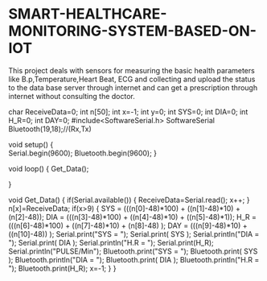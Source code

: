 # SMART-HEALTHCARE-MONITORING-SYSTEM-BASED-ON-IOT
This project deals with sensors for measuring the basic health parameters like B.p,Temperature,Heart Beat, ECG and collecting and upload the status to the data base server through internet and can get a prescription through internet without consulting the doctor.


char ReceiveData=0;
int n[50];
int x=-1;
int y=0;
int SYS=0;
int DIA=0;
int H_R=0;
int DAY=0;
#include<SoftwareSerial.h>
SoftwareSerial Bluetooth(19,18);//(Rx,Tx)

void setup() 
{  
Serial.begin(9600);
Bluetooth.begin(9600);
}

void loop() 
{
  Get_Data();

}

void Get_Data()
{
  if(Serial.available())
  {
    ReceiveData=Serial.read();
    x++;
  }
  n[x]=ReceiveData;
  if(x>9)
  {
    SYS = (((n[0]-48)*100) + ((n[1]-48)*10) + (n[2]-48));
    DIA = (((n[3]-48)*100) + ((n[4]-48)*10) + ((n[5]-48)*1));
    H_R = (((n[6]-48)*100) + ((n[7]-48)*10) + (n[8]-48) );
    DAY = (((n[9]-48)*10) + ((n[10]-48)) );
    Serial.print("SYS = ");
    Serial.print( SYS );
    Serial.println("DIA = ");
    Serial.print( DIA );
    Serial.println("H.R = ");
    Serial.print(H_R);
    Serial.println("PULSE/Min");
    Bluetooth.print("SYS = ");
    Bluetooth.print( SYS );
    Bluetooth.println("DIA = ");
    Bluetooth.print( DIA );
    Bluetooth.println("H.R = ");
    Bluetooth.print(H_R);
    x=-1;
  }
}
